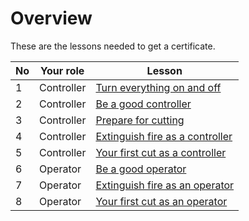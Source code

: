# Overview

These are the lessons needed to get a certificate.

No |Your role |Lesson
---|----------|---------------------------
1  |Controller|[Turn everything on and off](1_turn_everything_on_and_off.md)
2  |Controller|[Be a good controller](2_be_a_good_controller.md)
3  |Controller|[Prepare for cutting](3_prepare_cutting.md)
4  |Controller|[Extinguish fire as a controller](4_extinguish_fire_as_controller.md)
5  |Controller|[Your first cut as a controller](5_your_first_cut_as_controller.md)
6  |Operator  |[Be a good operator](6_be_a_good_operator.md)
7  |Operator  |[Extinguish fire as an operator](7_extinguish_fire_as_operator.md)
8  |Operator  |[Your first cut as an operator](8_your_first_cut_as_operator.md)
